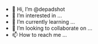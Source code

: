- 👋 Hi, I’m @depadshot
- 👀 I’m interested in ...
- 🌱 I’m currently learning ...
- 💞️ I’m looking to collaborate on ...
- 📫 How to reach me ...

<!---
depadshot/depadshot is a ✨ special ✨ repository because its `README.md` (this file) appears on your GitHub profile.
You can click the Preview link to take a look at your changes.
--->
